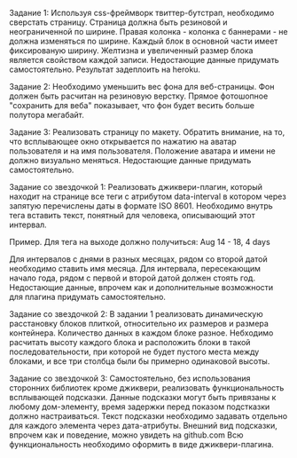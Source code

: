 Задание 1: Используя css-фреймворк твиттер-бутстрап, необходимо сверстать страницу.
Страница должна быть резиновой и неограниченной по ширине. Правая колонка -
колонка с баннерами - не должна изменяться по ширине. Каждый блок в основной части
имеет фиксированую ширину. Желтизна и увеличенный размер блока является свойством
каждой записи. Недостающие данные придумать самостоятельно. Результат задеплоить
на heroku.

Задание 2: Необходимо уменьшить вес фона для веб-страницы. Фон должен быть
расчитан на резиновую верстку. Прямое фотошопное "сохранить для веба" показывает,
что фон будет весить больше полутора мегабайт.

Задание 3: Реализовать страницу по макету. Обратить внимание, на то, что всплывающее
окно открывается по нажатию на аватар пользователя и на имя пользователя.
Положение аватара и имени не должно визуально меняться. Недостающие данные
придумать самостоятельно.

Задание со звездочкой 1: Реализовать джиквери-плагин, который находит на странице
все теги с атрибутом data-interval в котором через запятую перечислены даты в формате
ISO 8601. Необходимо внутрь тега вставить текст, понятный для человека, описывающий
этот интервал.

Пример. Для тега
<time data-interval="2012-08-14T20:03Z,2012-08-15T19:40Z,2012-08-16T19:40Z,2012-08-18T08:15Z"></time>
на выходе должно получиться:
<time data-interval="2012-08-14T20:03Z,2012-08-15T19:40Z,2012-08-16T19:40Z,2012-08-18T08:15Z">Aug 14 - 18, 4 days</time>

Для интервалов с днями в разных месяцах, рядом со второй датой необходимо ставить
имя месяца. Для интервала, пересекающим начало года, рядом с первой и второй датой
должен стоять год. Недостающие данные, впрочем как и дополнительные возможности
для плагина придумать самостоятельно.

Задание со звездочкой 2: В задании 1 реализовать динамическую расстановку блоков
плиткой, относительно их размеров и размера контейнера. Количество данных в каждом
блоке разное. Небходимо расчитать высоту каждого блока и расположить блоки в такой
последовательности, при которой не будет пустого места между блоками, и все три
столбца были бы примерно одинаковой высоты.

Задание со звездочкой 3: Самостоятельно, без использования сторонних библиотек
кроме джиквери, реализовать функциональность всплывающей подсказки. Данные
подсказки могут быть привязаны к любому дом-элементу, время задержки перед показом
подстказки должно настраиваться. Текст подсказки необходимо задавать отдельно для
каждого элемента через дата-атрибуты. Внешний вид подсказки, впрочем как и
поведение, можно увидеть на github.com Всю функциональность необходимо оформить в
виде джиквери-плагина.
